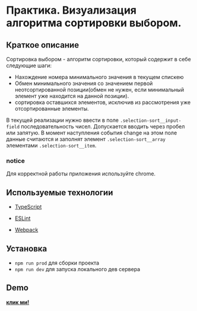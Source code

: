 # Практика. Визуализация алгоритма сортировки выбором.

## Краткое описание
Сортировка выбором - алгоритм сортировки, который содержит в себе следующие шаги:
* Нахождение номера минимального значения в текущем спискею
* Обмен минимального значения со значением первой неотсортированной позиции(обмен не нужен, если минимальный элемент уже находится на данной позиции).
* сортировка оставшихся элементов, исключив из рассмотрения уже отсортированные элементы.

В текущей реализации нужно ввести в поле <code>.selection-sort__input-field</code> последовательность чисел. Допускается вводить через пробел или запятую. В момент наступления события change на этом поле данные считаются и заполнят элемент <code>.selection-sort__array</code> элементами <code>.selection-sort__item</code>.

### notice 

Для корректной работы приложения используйте chrome.

## Используемые технологии

* [TypeScript](https://www.typescriptlang.org/ "TypeScript is a typed superset of JavaScript that compiles to plain JavaScript.")

* [ESLint](https://eslint.org/ "Find and fix problems in your JavaScript code")

* [Webpack](https://webpack.js.org/ "Webpack is a module bundler. Its main purpose is to bundle JavaScript files for usage in a browser, yet it is also capable of transforming, bundling, or packaging")

## Установка 
* <code>npm run prod</code> для сборки проекта
* <code>npm run dev</code> для запуска локального дев сервера

## Demo
**[клик ми!](https://olegkoryakov.github.io/practice/dist/index.html)**